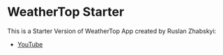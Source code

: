 # WeatherTop Starter

This is a Starter Version of WeatherTop App created by Ruslan Zhabskyi:

- [YouTube](https://youtube.com)
